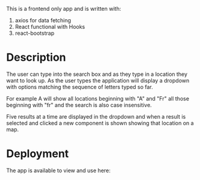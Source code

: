 This is a frontend only app  and is written with:
1. axios for data fetching
1. React functional with Hooks
1. react-bootstrap

# Description
The user can type into the search box and as they type in a location they want to look up. As the user types the application will display a dropdown with options matching the sequence of letters typed so far. 

For example A will show all locations beginning with "A" and "Fr" all those beginning with "fr" and the search is also case insensitive. 

Five results at a time are displayed in the dropdown and when a result is selected and clicked a new component is shown showing that location on a map. 

# Deployment
The app is available to view and use here:

